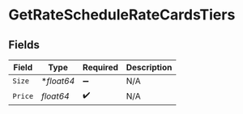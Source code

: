 # GetRateScheduleRateCardsTiers


## Fields

| Field              | Type               | Required           | Description        |
| ------------------ | ------------------ | ------------------ | ------------------ |
| `Size`             | **float64*         | :heavy_minus_sign: | N/A                |
| `Price`            | *float64*          | :heavy_check_mark: | N/A                |